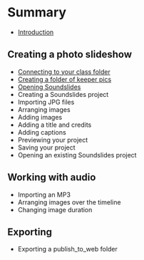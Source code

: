 # Summary

* [Introduction](README.md)

## Creating a photo slideshow
* [Connecting to your class folder](connecting-to-your-class-folder.md)
* [Creating a folder of keeper pics](creating-a-folder-of-keeper-pics.md)
* [Opening Soundslides](opening-soundslides.md)
* Creating a Soundslides project
* Importing JPG files
* Arranging images
* Adding images
* Adding a title and credits
* Adding captions
* Previewing your project
* Saving your project
* Opening an existing Soundslides project

## Working with audio
* Importing an MP3
* Arranging images over the timeline
* Changing image duration

## Exporting
* Exporting a publish\_to\_web folder

